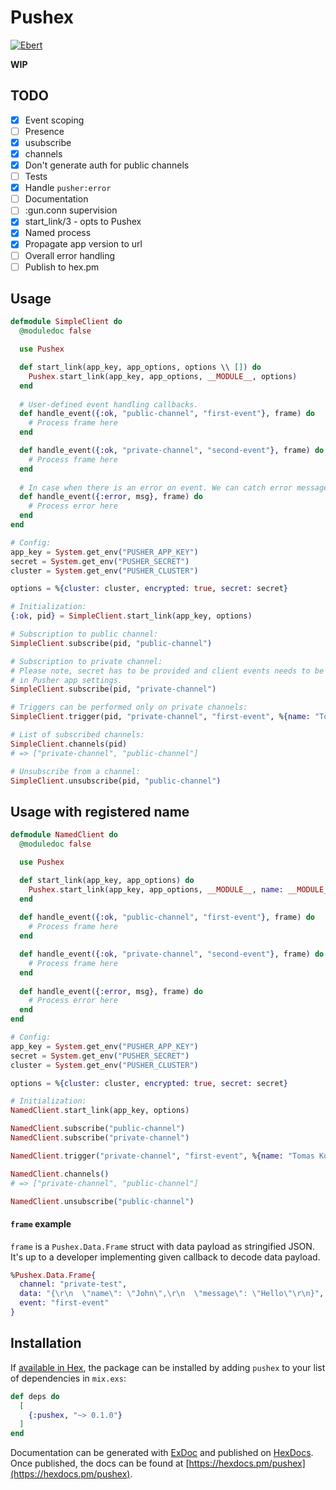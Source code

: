 # Pushex

[![Ebert](https://ebertapp.io/github/stepnivlk/pushex.svg)](https://ebertapp.io/github/stepnivlk/pushex)

**WIP**

## TODO
- [x] Event scoping
- [ ] Presence
- [x] usubscribe
- [x] channels
- [x] Don't generate auth for public channels
- [ ] Tests
- [x] Handle `pusher:error`
- [ ] Documentation
- [ ] :gun.conn supervision
- [x] start_link/3 - opts to Pushex
- [x] Named process
- [x] Propagate app version to url
- [ ] Overall error handling
- [ ] Publish to hex.pm

## Usage
```elixir
defmodule SimpleClient do
  @moduledoc false

  use Pushex

  def start_link(app_key, app_options, options \\ []) do
    Pushex.start_link(app_key, app_options, __MODULE__, options)
  end
  
  # User-defined event handling callbacks.
  def handle_event({:ok, "public-channel", "first-event"}, frame) do
    # Process frame here
  end

  def handle_event({:ok, "private-channel", "second-event"}, frame) do
    # Process frame here
  end
  
  # In case when there is an error on event. We can catch error message.
  def handle_event({:error, msg}, frame) do
    # Process error here
  end
end

# Config:
app_key = System.get_env("PUSHER_APP_KEY")
secret = System.get_env("PUSHER_SECRET")
cluster = System.get_env("PUSHER_CLUSTER")

options = %{cluster: cluster, encrypted: true, secret: secret}

# Initialization:
{:ok, pid} = SimpleClient.start_link(app_key, options)

# Subscription to public channel:
SimpleClient.subscribe(pid, "public-channel")

# Subscription to private channel:
# Please note, secret has to be provided and client events needs to be enabled
# in Pusher app settings.
SimpleClient.subscribe(pid, "private-channel")

# Triggers can be performed only on private channels:
SimpleClient.trigger(pid, "private-channel", "first-event", %{name: "Tomas Koutsky"})

# List of subscribed channels:
SimpleClient.channels(pid)
# => ["private-channel", "public-channel"]

# Unsubscribe from a channel:
SimpleClient.unsubscribe(pid, "public-channel")
```

## Usage with registered name
```elixir
defmodule NamedClient do
  @moduledoc false

  use Pushex

  def start_link(app_key, app_options) do
    Pushex.start_link(app_key, app_options, __MODULE__, name: __MODULE__)
  end
  
  def handle_event({:ok, "public-channel", "first-event"}, frame) do
    # Process frame here
  end

  def handle_event({:ok, "private-channel", "second-event"}, frame) do
    # Process frame here
  end
  
  def handle_event({:error, msg}, frame) do
    # Process error here
  end
end

# Config:
app_key = System.get_env("PUSHER_APP_KEY")
secret = System.get_env("PUSHER_SECRET")
cluster = System.get_env("PUSHER_CLUSTER")

options = %{cluster: cluster, encrypted: true, secret: secret}

# Initialization:
NamedClient.start_link(app_key, options)

NamedClient.subscribe("public-channel")
NamedClient.subscribe("private-channel")

NamedClient.trigger("private-channel", "first-event", %{name: "Tomas Koutsky"})

NamedClient.channels()
# => ["private-channel", "public-channel"]

NamedClient.unsubscribe("public-channel")
```

#### `frame` example
`frame` is a `Pushex.Data.Frame` struct with data payload as stringified JSON. 
It's up to a developer implementing given callback to decode data payload.
```elixir
%Pushex.Data.Frame{
  channel: "private-test",
  data: "{\r\n  \"name\": \"John\",\r\n  \"message\": \"Hello\"\r\n}",
  event: "first-event"
}
```

## Installation

If [available in Hex](https://hex.pm/docs/publish), the package can be installed
by adding `pushex` to your list of dependencies in `mix.exs`:

```elixir
def deps do
  [
    {:pushex, "~> 0.1.0"}
  ]
end
```

Documentation can be generated with [ExDoc](https://github.com/elixir-lang/ex_doc)
and published on [HexDocs](https://hexdocs.pm). Once published, the docs can
be found at [https://hexdocs.pm/pushex](https://hexdocs.pm/pushex).
